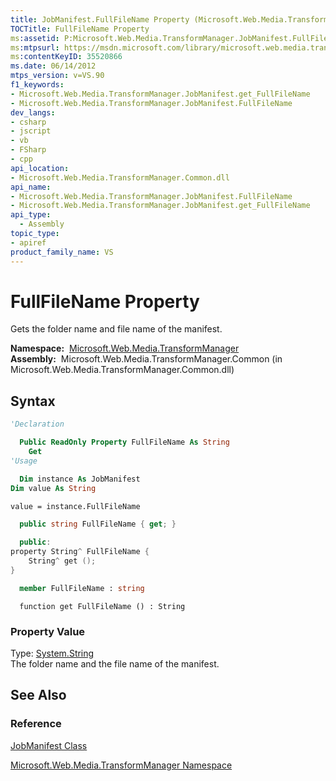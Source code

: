 ```yaml
---
title: JobManifest.FullFileName Property (Microsoft.Web.Media.TransformManager)
TOCTitle: FullFileName Property
ms:assetid: P:Microsoft.Web.Media.TransformManager.JobManifest.FullFileName
ms:mtpsurl: https://msdn.microsoft.com/library/microsoft.web.media.transformmanager.jobmanifest.fullfilename(v=VS.90)
ms:contentKeyID: 35520866
ms.date: 06/14/2012
mtps_version: v=VS.90
f1_keywords:
- Microsoft.Web.Media.TransformManager.JobManifest.get_FullFileName
- Microsoft.Web.Media.TransformManager.JobManifest.FullFileName
dev_langs:
- csharp
- jscript
- vb
- FSharp
- cpp
api_location:
- Microsoft.Web.Media.TransformManager.Common.dll
api_name:
- Microsoft.Web.Media.TransformManager.JobManifest.FullFileName
- Microsoft.Web.Media.TransformManager.JobManifest.get_FullFileName
api_type:
  - Assembly
topic_type:
- apiref
product_family_name: VS
---
```


# FullFileName Property

Gets the folder name and file name of the manifest.

**Namespace:**  [Microsoft.Web.Media.TransformManager](microsoft-web-media-transformmanager-namespace.md)  
**Assembly:**  Microsoft.Web.Media.TransformManager.Common (in Microsoft.Web.Media.TransformManager.Common.dll)

## Syntax

```vb
'Declaration

  Public ReadOnly Property FullFileName As String
    Get
'Usage

  Dim instance As JobManifest
Dim value As String

value = instance.FullFileName
```

```csharp
  public string FullFileName { get; }
```

```cpp
  public:
property String^ FullFileName {
    String^ get ();
}
```

``` fsharp
  member FullFileName : string
```

```jscript
  function get FullFileName () : String
```

### Property Value

Type: [System.String](https://msdn.microsoft.com/library/s1wwdcbf)  
The folder name and the file name of the manifest.  

## See Also

### Reference

[JobManifest Class](jobmanifest-class-microsoft-web-media-transformmanager.md)

[Microsoft.Web.Media.TransformManager Namespace](microsoft-web-media-transformmanager-namespace.md)
